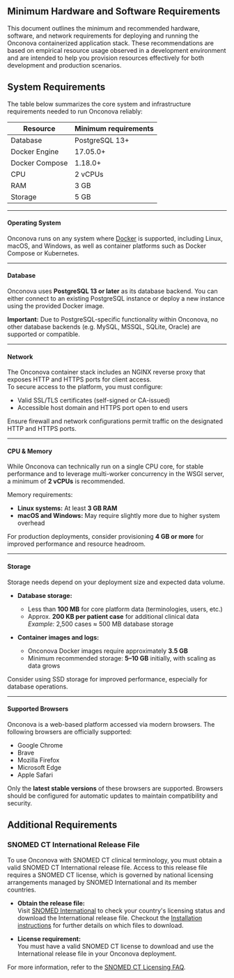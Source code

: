 ## Minimum Hardware and Software Requirements

This document outlines the minimum and recommended hardware, software, and network requirements for deploying and running the Onconova containerized application stack. These recommendations are based on empirical resource usage observed in a development environment and are intended to help you provision resources effectively for both development and production scenarios.

## System Requirements

The table below summarizes the core system and infrastructure requirements needed to run Onconova reliably:

| Resource       | Minimum requirements |
| -------------- | -------------------- |
| Database       | PostgreSQL 13+       |
| Docker Engine  | 17.05.0+             |
| Docker Compose | 1.18.0+              |
| CPU            | 2 vCPUs              |
| RAM            | 3 GB                 |
| Storage        | 5 GB                 |

--- 

#### Operating System
Onconova runs on any system where [Docker](https://www.docker.com/) is supported, including Linux, macOS, and Windows, as well as container platforms such as Docker Compose or Kubernetes.

--- 

#### Database

Onconova uses **PostgreSQL 13 or later** as its database backend. You can either connect to an existing PostgreSQL instance or deploy a new instance using the provided Docker image.  

**Important:** Due to PostgreSQL-specific functionality within Onconova, no other database backends (e.g. MySQL, MSSQL, SQLite, Oracle) are supported or compatible.

--- 

#### Network 

The Onconova container stack includes an NGINX reverse proxy that exposes HTTP and HTTPS ports for client access.  
To secure access to the platform, you must configure:

- Valid SSL/TLS certificates (self-signed or CA-issued)
- Accessible host domain and HTTPS port open to end users

Ensure firewall and network configurations permit traffic on the designated HTTP and HTTPS ports.

--- 

#### CPU & Memory

While Onconova can technically run on a single CPU core, for stable performance and to leverage multi-worker concurrency in the WSGI server, a minimum of **2 vCPUs** is recommended.

Memory requirements:

  - **Linux systems:** At least **3 GB RAM**
  - **macOS and Windows:** May require slightly more due to higher system overhead

For production deployments, consider provisioning **4 GB or more** for improved performance and resource headroom.

--- 

#### Storage

Storage needs depend on your deployment size and expected data volume.  

- **Database storage:**  
    - Less than **100 MB** for core platform data (terminologies, users, etc.)
    - Approx. **200 KB per patient case** for additional clinical data  
        *Example:* 2,500 cases ≈ 500 MB database storage

- **Container images and logs:**  
    - Onconova Docker images require approximately **3.5 GB**
    - Minimum recommended storage: **5–10 GB** initially, with scaling as data grows

Consider using SSD storage for improved performance, especially for database operations.

--- 

#### Supported Browsers

Onconova is a web-based platform accessed via modern browsers. The following browsers are officially supported:

- Google Chrome
- Brave
- Mozilla Firefox
- Microsoft Edge
- Apple Safari

Only the **latest stable versions** of these browsers are supported. Browsers should be configured for automatic updates to maintain compatibility and security.

## Additional Requirements 

### SNOMED CT International Release File

To use Onconova with SNOMED CT clinical terminology, you must obtain a valid SNOMED CT International release file. Access to this release file requires a SNOMED CT license, which is governed by national licensing arrangements managed by SNOMED International and its member countries.

- **Obtain the release file:**  
  Visit [SNOMED International](https://www.snomed.org/snomed-ct/get-snomed-ct) to check your country's licensing status and download the International release file. Checkout the [Installation instructions](./installation.md) for further details on which files to download.

- **License requirement:**  
  You must have a valid SNOMED CT license to download and use the International release file in your Onconova deployment.

For more information, refer to the [SNOMED CT Licensing FAQ](https://www.snomed.org/snomed-ct/get-snomed-ct/faqs).